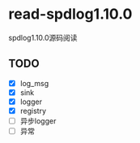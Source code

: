 # read-spdlog1.10.0
spdlog1.10.0源码阅读



## TODO

- [x] log_msg
- [x] sink
- [x] logger
- [x] registry
- [ ] 异步logger
- [ ] 异常